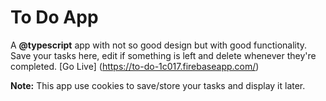 # To Do App
A **@typescript** app with not so good design but with good functionality. Save your tasks here, edit if something is left and delete whenever they're completed. [Go Live] (https://to-do-1c017.firebaseapp.com/)

**Note:** This app use cookies to save/store your tasks and display it later.

